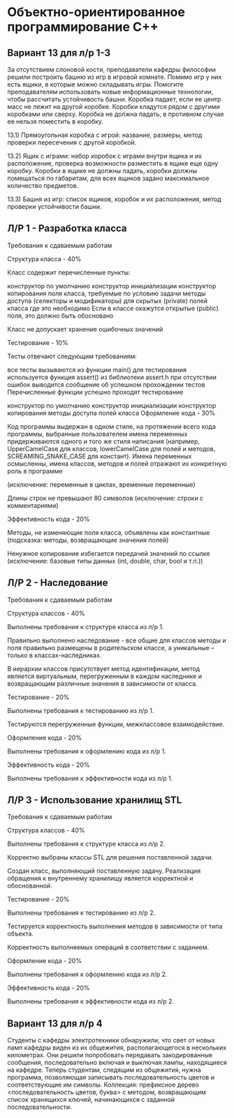 ﻿# Объектно-ориентированное программирование C++

## Вариант 13 для л/р 1-3

За отсутствием слоновой кости, преподаватели кафедры философии решили построить башню из игр в игровой комнате.
Помимо игр у них есть ящики, в которые можно складывать игры. Помогите преподавателям использовать новые информационные технологии, чтобы рассчитать устойчивость башни. Коробка падает, если ее центр масс не лежит на другой коробке. Коробки кладутся рядом с другими коробками или сверху. Коробка не должна падать, в противном случае ее нельзя поместить в коробку.

13.1) Прямоугольная коробка с игрой: название, размеры, метод проверки пересечения с другой коробкой.

13.2) Ящик с играми: набор коробок с играми внутри ящика и их расположение, проверка возможности разместить в ящике еще одну коробку.
Коробки в ящике не должны падать, коробки должны помещаться по габаритам, для всех ящиков задано максимальное количество предметов.

13.3) Башня из игр: список ящиков, коробок и их расположения, метод проверки устойчивости башни.

## Л/Р 1 - Разработка класса

Требования к сдаваемым работам


Структура класса - 40%

Класс содержит перечисленные пункты:

конструктор по умолчанию
конструктор инициализации
конструктор копирования
поля класса, требуемые по условию задачи
методы доступа (селекторы и модификаторы) для скрытых (private) полей класса где это необходимо
Если в классе окажутся открытые (public) поля, это должно быть обосновано

Класс не допускает хранение ошибочных значений

Тестирование - 10%

Тесты отвечают следующим требованиям:

все тесты вызываются из функции main()
для тестирования используется функция assert() из библиотеки assert.h
при отсутствии ошибок выводится сообщение об успешном прохождении тестов
Перечисленные функции успешно проходят тестирование

конструктор по умолчанию
конструктор инициализации
конструктор копирования
методы доступа полей класса
Оформление кода - 30%

Код программы выдержан в одном стиле, на протяжении всего кода программы, выбранные пользователем имена переменных придерживаются одного и того же стиля написания (например, UpperCamelCase для классов, lowerCamelCase для полей и методов, SCREAMING_SNAKE_CASE для констант). Имена переменных осмысленны, имена классов, методов и полей отражают их конкретную роль в программе

(исключение: переменные в циклах, временные переменные)

Длины строк не превышают 80 символов (исключение: строки с комментариями)

Эффективность кода - 20%

Методы, не изменяющие поля класса, объявлены как константные (подсказка: методы, возвращающие значения полей)

Ненужное копирование избегается передачей значений по ссылке (исключение: базовые типы данных (int, double, char, bool и т.п.))



## Л/Р 2 - Наследование

Требования к сдаваемым работам


Структура классов - 40%

Выполнены требования к структуре класса из л/р 1.

Правильно выполнено наследование - все общие для классов методы и поля правильно размещены в родительском классе, а уникальные – только в классах-наследниках.

В иерархии классов присутствует метод идентификации, метод является виртуальным, перегруженным в каждом наследнике и возвращающим различные значения в зависимости от класса.

Тестирование - 20%

Выполнены требования к тестированию из л/р 1.

Тестируются перегруженные функции, межклассовое взаимодействие.

Оформление кода - 20%

Выполнены требования к оформлению кода из л/р 1.

Эффективность кода - 20%

Выполнены требования к эффективности кода из л/р 1.


## Л/Р 3 - Использование хранилищ STL

Требования к сдаваемым работам


Структура классов - 40%

Выполнены требования к структуре класса из л/р 2.

Корректно выбраны классы STL для решения поставленной задачи.

Создан класс, выполняющий поставленную задачу. Реализация обращения к внутреннему хранилищу является корректной и обоснованной.

Тестирование - 20%

Выполнены требования к тестированию из л/р 2.

Тестируется корректность выполнения методов в зависимости от типа объекта.

Корректность выполняемых операций в соответствии с заданием.

Оформление кода - 20%

Выполнены требования к оформлению кода из л/р 2.

Эффективность кода - 20%

Выполнены требования к эффективности кода из л/р 2.

## Вариант 13 для л/р 4 
Студенты с кафедры электротехники обнаружили, что свет от новых ламп кафедры виден из их общежития, располагающегося в нескольких километрах. Они решили попробовать передавать закодированные сообщения, последовательно включая и выключая лампы, находящиеся на кафедре. Теперь студентам, следящим из общежития, нужна программа, позволяющая записывать последовательность цветов и соответствующие им символы.
Коллекция: префиксное дерево <последовательность цветов, буква> с методом, возвращающим список хранящихся ключей, начинающихся с заданной последовательности.

